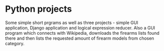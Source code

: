 # Python projects
Some simple short prgrams as well as three projects - simple GUI application, Django application and logical expression reducer. Also a GUI program which connects with Wikipedia, downloads the firearms lists found there and then lists the requested amount of firearm models from chosen category.
